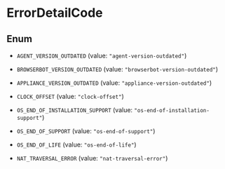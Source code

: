 

# ErrorDetailCode

## Enum


* `AGENT_VERSION_OUTDATED` (value: `"agent-version-outdated"`)

* `BROWSERBOT_VERSION_OUTDATED` (value: `"browserbot-version-outdated"`)

* `APPLIANCE_VERSION_OUTDATED` (value: `"appliance-version-outdated"`)

* `CLOCK_OFFSET` (value: `"clock-offset"`)

* `OS_END_OF_INSTALLATION_SUPPORT` (value: `"os-end-of-installation-support"`)

* `OS_END_OF_SUPPORT` (value: `"os-end-of-support"`)

* `OS_END_OF_LIFE` (value: `"os-end-of-life"`)

* `NAT_TRAVERSAL_ERROR` (value: `"nat-traversal-error"`)



